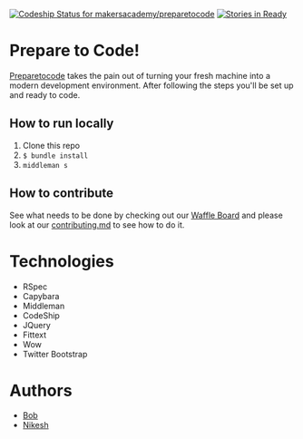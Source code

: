 [![Codeship Status for makersacademy/preparetocode](https://codeship.com/projects/ab604360-274c-0133-6b04-723b2a0a3044/status?branch=master)](https://codeship.com/projects/97340)
[![Stories in Ready](https://badge.waffle.io/makersacademy/dev_environment.png?label=ready&title=Ready)](https://waffle.io/makersacademy/preparetocode)

# Prepare to Code!
[Preparetocode](https://www.preparetocode.io) takes the pain out of turning your fresh machine into a modern development environment. After following the steps you'll be set up and ready to code.

## How to run locally
1. Clone this repo
2. `$ bundle install`
3. `middleman s`

## How to contribute
See what needs to be done by checking out our [Waffle Board](https://waffle.io/makersacademy/preparetocode) and please look at our [contributing.md](contributing.md) to see how to do it.

# Technologies
- RSpec
- Capybara
- Middleman
- CodeShip
- JQuery
- Fittext
- Wow
- Twitter Bootstrap

# Authors
- [Bob](https://github.com/BobRazoswki)
- [Nikesh](https://github.com/nikeshashar)
